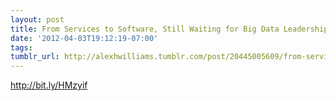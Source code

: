 ```yaml
---
layout: post
title: From Services to Software, Still Waiting for Big Data Leadership from IBM
date: '2012-04-03T19:12:19-07:00'
tags: 
tumblr_url: http://alexhwilliams.tumblr.com/post/20445005609/from-services-to-software-still-waiting-for-big-data
---
```

<p><a href="http://bit.ly/HMzyif">http://bit.ly/HMzyif</a></p>
